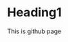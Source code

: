 <!DOCTYPE HTML>
<html>
  <head>
    <title> Git hub </title>
    <body>
      <h1> Heading1 </h1>
      <p>This is github page</p>
  </head>
</html>
